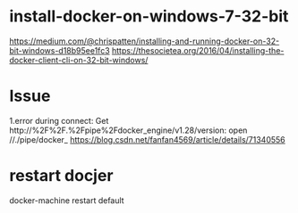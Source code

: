 # install-docker-on-windows-7-32-bit

https://medium.com/@chrispatten/installing-and-running-docker-on-32-bit-windows-d18b95ee1fc3
https://thesocietea.org/2016/04/installing-the-docker-client-cli-on-32-bit-windows/


# Issue
1.error during connect: Get http://%2F%2F.%2Fpipe%2Fdocker_engine/v1.28/version: open //./pipe/docker_
https://blog.csdn.net/fanfan4569/article/details/71340556

# restart docjer
docker-machine restart default
